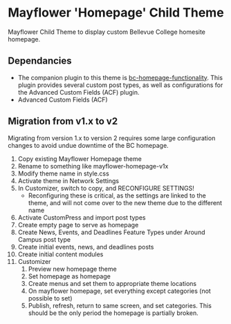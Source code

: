 # Mayflower 'Homepage' Child Theme
Mayflower Child Theme to display custom Bellevue College homesite homepage.

## Dependancies 

* The companion plugin to this theme is [bc-homepage-functionality](https://github.com/BellevueCollege/bc-homepage-functionality). This plugin provides several custom post types, as well as configurations for the Advanced Custom Fields (ACF) plugin.
* Advanced Custom Fields (ACF)

## Migration from v1.x to v2
Migrating from version 1.x to version 2 requires some large configuration changes to avoid
undue downtime of the BC homepage.

1. Copy existing Mayflower Homepage theme
2. Rename to something like mayflower-homepage-v1x
3. Modify theme name in style.css
4. Activate theme in Network Settings
5. In Customizer, switch to copy, and RECONFIGURE SETTINGS!
   * Reconfiguring these is critical, as the settings are linked to the theme, and will not come over to the new theme due to the different name
6. Activate CustomPress and import post types
7. Create empty page to serve as homepage
8. Create News, Events, and Deadlines Feature Types under Around Campus post type
9. Create initial events, news, and deadlines posts
10. Create initial content modules
11. Customizer
    1. Preview new homepage theme
    2. Set homepage as homepage
    3. Create menus and set them to appropriate theme locations
    4. On mayflower homepage, set everything except categories (not possible to set)
    5. Publish, refresh, return to same screen, and set categories.
       This should be the only period the homepage is partially broken.


